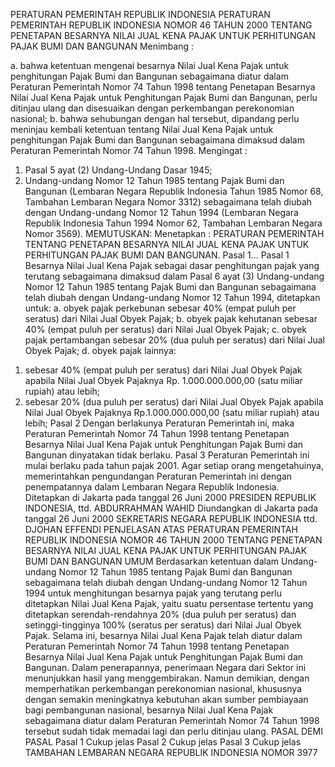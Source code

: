  PERATURAN PEMERINTAH REPUBLIK INDONESIA PERATURAN PEMERINTAH REPUBLIK INDONESIA NOMOR 46 TAHUN 2000 TENTANG PENETAPAN BESARNYA NILAI JUAL KENA PAJAK UNTUK PERHITUNGAN PAJAK BUMI DAN BANGUNAN
Menimbang :

a. bahwa ketentuan mengenai besarnya Nilai Jual Kena Pajak untuk penghitungan Pajak Bumi dan Bangunan sebagaimana diatur dalam Peraturan Pemerintah Nomor 74 Tahun 1998 tentang Penetapan Besarnya Nilai Jual Kena Pajak untuk Penghitungan Pajak Bumi dan Bangunan, perlu ditinjau ulang dan disesuaikan dengan perkembangan perekonomian nasional;
b. bahwa sehubungan dengan hal tersebut, dipandang perlu meninjau kembali ketentuan tentang Nilai Jual Kena Pajak untuk penghitungan Pajak Bumi dan Bangunan sebagaimana dimaksud dalam Peraturan Pemerintah Nomor 74 Tahun 1998.
Mengingat :

1. Pasal 5 ayat (2) Undang-Undang Dasar 1945;
2. Undang-undang Nomor 12 Tahun 1985 tentang Pajak Bumi dan Bangunan (Lembaran Negara Republik Indonesia Tahun 1985 Nomor 68, Tambahan Lembaran Negara Nomor 3312) sebagaimana telah diubah dengan Undang-undang Nomor 12 Tahun 1994 (Lembaran Negara Republik Indonesia Tahun 1994 Nomor 62, Tambahan Lembaran Negara Nomor 3569).
MEMUTUSKAN:
 Menetapkan : PERATURAN PEMERINTAH TENTANG PENETAPAN BESARNYA NILAI JUAL KENA PAJAK UNTUK PERHITUNGAN PAJAK BUMI DAN BANGUNAN. Pasal 1...
Pasal 1
Besarnya Nilai Jual Kena Pajak sebagai dasar penghitungan pajak yang terutang sebagaimana dimaksud dalam Pasal 6 ayat (3) Undang-undang Nomor 12 Tahun 1985 tentang Pajak Bumi dan Bangunan sebagaimana telah diubah dengan Undang-undang Nomor 12 Tahun 1994, ditetapkan untuk:
a. obyek pajak perkebunan sebesar 40% (empat puluh per seratus) dari Nilai Jual Obyek Pajak;
b. obyek pajak kehutanan sebesar 40% (empat puluh per seratus) dari Nilai Jual Obyek Pajak;
c. obyek pajak pertambangan sebesar 20% (dua puluh per seratus) dari Nilai Jual Obyek Pajak;
d. obyek pajak lainnya:
1) sebesar 40% (empat puluh per seratus) dari Nilai Jual Obyek Pajak apabila Nilai Jual Obyek Pajaknya Rp. 1.000.000.000,00 (satu miliar rupiah) atau lebih;
2) sebesar 20% (dua puluh per seratus) dari Nilai Jual Obyek Pajak apabila Nilai Jual Obyek Pajaknya Rp.1.000.000.000,00 (satu miliar rupiah) atau lebih;
Pasal 2
Dengan berlakunya Peraturan Pemerintah ini, maka Peraturan Pemerintah Nomor 74 Tahun 1998 tentang Penetapan Besarnya Nilai Jual Kena Pajak untuk Penghitungan Pajak Bumi dan Bangunan dinyatakan tidak berlaku.
Pasal 3
Peraturan Pemerintah ini mulai berlaku pada tahun pajak 2001.
Agar setiap orang mengetahuinya, memerintahkan pengundangan Peraturan Pemerintah ini dengan penempatannya dalam Lembaran Negara Republik Indonesia. Ditetapkan di Jakarta pada tanggal 26 Juni 2000 PRESIDEN REPUBLIK INDONESIA, ttd. ABDURRAHMAN WAHID Diundangkan di Jakarta pada tanggal 26 Juni 2000 SEKRETARIS NEGARA REPUBLIK INDONESIA ttd. DJOHAN EFFENDI PENJELASAN ATAS PERATURAN PEMERINTAH REPUBLIK INDONESIA NOMOR 46 TAHUN 2000 TENTANG PENETAPAN BESARNYA NILAI JUAL KENA PAJAK UNTUK PERHITUNGAN PAJAK BUMI DAN BANGUNAN UMUM Berdasarkan ketentuan dalam Undang-undang Nomor 12 Tahun 1985 tentang Pajak Bumi dan Bangunan sebagaimana telah diubah dengan Undang-undang Nomor 12 Tahun 1994 untuk menghitungan besarnya pajak yang terutang perlu ditetapkan Nilai Jual Kena Pajak, yaitu suatu persentase tertentu yang ditetapkan serendah-rendahnya 20% (dua puluh per seratus) dan setinggi-tingginya 100% (seratus per seratus) dari Nilai Jual Obyek Pajak. Selama ini, besarnya Nilai Jual Kena Pajak telah diatur dalam Peraturan Pemerintah Nomor 74 Tahun 1998 tentang Penetapan Besarnya Nilai Jual Kena Pajak untuk Penghitungan Pajak Bumi dan Bangunan. Dalam penerapannya, penerimaan Negara dari Sektor ini menunjukkan hasil yang menggembirakan. Namun demikian, dengan memperhatikan perkembangan perekonomian nasional, khususnya dengan semakin meningkatnya kebutuhan akan sumber pembiayaan bagi pembangunan nasional, besarnya Nilai Jual Kena Pajak sebagaimana diatur dalam Peraturan Pemerintah Nomor 74 Tahun 1998 tersebut sudah tidak memadai lagi dan perlu ditinjau ulang. PASAL DEMI PASAL Pasal 1 Cukup jelas Pasal 2 Cukup jelas Pasal 3 Cukup jelas TAMBAHAN LEMBARAN NEGARA REPUBLIK INDONESIA NOMOR 3977
